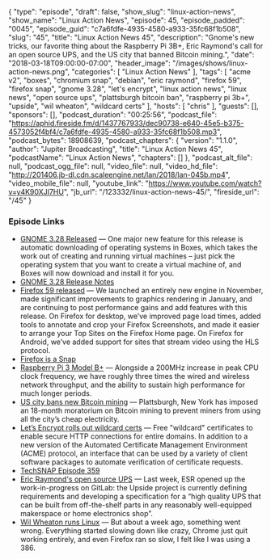 {
  "type": "episode",
  "draft": false,
  "show_slug": "linux-action-news",
  "show_name": "Linux Action News",
  "episode": 45,
  "episode_padded": "0045",
  "episode_guid": "c7a6fdfe-4935-4580-a933-35fc68f1b508",
  "slug": "45",
  "title": "Linux Action News 45",
  "description": "Gnome's new tricks, our favorite thing about the Raspberry Pi 3B+, Eric Raymond's call for an open source UPS, and the US city that banned Bitcoin mining.",
  "date": "2018-03-18T09:00:00-07:00",
  "header_image": "/images/shows/linux-action-news.png",
  "categories": [
    "Linux Action News"
  ],
  "tags": [
    "acme v2",
    "boxes",
    "chromium snap",
    "debian",
    "eric raymond",
    "firefox 59",
    "firefox snap",
    "gnome 3.28",
    "let's encrypt",
    "linux action news",
    "linux news",
    "open source ups",
    "plattsburgh bitcoin ban",
    "raspberry pi 3b+",
    "upside",
    "wil wheaton",
    "wildcard certs"
  ],
  "hosts": [
    "chris"
  ],
  "guests": [],
  "sponsors": [],
  "podcast_duration": "00:25:56",
  "podcast_file": "https://aphid.fireside.fm/d/1437767933/dec90738-e640-45e5-b375-4573052f4bf4/c7a6fdfe-4935-4580-a933-35fc68f1b508.mp3",
  "podcast_bytes": 18908639,
  "podcast_chapters": {
    "version": "1.1.0",
    "author": "Jupiter Broadcasting",
    "title": "Linux Action News 45",
    "podcastName": "Linux Action News",
    "chapters": []
  },
  "podcast_alt_file": null,
  "podcast_ogg_file": null,
  "video_file": null,
  "video_hd_file": "http://201406.jb-dl.cdn.scaleengine.net/lan/2018/lan-045b.mp4",
  "video_mobile_file": null,
  "youtube_link": "https://www.youtube.com/watch?v=y4K90XJI7HU",
  "jb_url": "/123332/linux-action-news-45/",
  "fireside_url": "/45"
}


### Episode Links

  * [GNOME 3.28 Released](https://www.gnome.org/news/2018/03/gnome-3-28-released/ "GNOME 3.28 Released") — One major new feature for this release is automatic downloading of operating systems in Boxes, which takes the work out of creating and running virtual machines – just pick the operating system that you want to create a virtual machine of, and Boxes will now download and install it for you.
  * [GNOME 3.28 Release Notes](https://help.gnome.org/misc/release-notes/3.28/ "GNOME 3.28 Release Notes")
  * [Firefox 59 released](https://www.mozilla.org/en-US/firefox/59.0/releasenotes/ "Firefox 59 released") — We launched an entirely new engine in November, made significant improvements to graphics rendering in January, and are continuing to post performance gains and add features with this release. On Firefox for desktop, we’ve improved page load times, added tools to annotate and crop your Firefox Screenshots, and made it easier to arrange your Top Sites on the Firefox Home page. On Firefox for Android, we’ve added support for sites that stream video using the HLS protocol. 
  * [Firefox is a Snap](https://snapcraft.io/firefox "Firefox is a Snap")
  * [Raspberry Pi 3 Model B+](https://www.raspberrypi.org/blog/raspberry-pi-3-model-bplus-sale-now-35/ "Raspberry Pi 3 Model B+") — Alongside a 200MHz increase in peak CPU clock frequency, we have roughly three times the wired and wireless network throughput, and the ability to sustain high performance for much longer periods.
  * [US city bans new Bitcoin mining](https://motherboard.vice.com/en_us/article/8xk4qv/bitcoin-ban-plattsburgh-coinmint-mining "US city bans new Bitcoin mining") — Plattsburgh, New York has imposed an 18-month moratorium on Bitcoin mining to prevent miners from using all the city’s cheap electricity.
  * [Let’s Encrypt rolls out wildcard certs](https://arstechnica.com/information-technology/2018/03/lets-encrypt-takes-free-wildcard-certificates-live/ "Let’s Encrypt rolls out wildcard certs") — Free "wildcard" certificates to enable secure HTTP connections for entire domains. In addition to a new version of the Automated Certificate Management Environment (ACME) protocol, an interface that can be used by a variety of client software packages to automate verification of certificate requests. 
  * [TechSNAP Episode 359](http://techsnap.systems/359 "TechSNAP Episode 359")
  * [Eric Raymond's open source UPS](https://www.theregister.co.uk/2018/03/11/rant_launches_eric_raymonds_next_project_opensource_the_ups/ "Eric Raymond's open source UPS") — Last week, ESR opened up the work-in-progress on GitLab: the Upside project is currently defining requirements and developing a specification for a “high quality UPS that can be built from off-the-shelf parts in any reasonably well-equipped makerspace or home electronics shop”.
  * [Wil Wheaton runs Linux](http://wilwheaton.net/2018/03/i-tried-turning-it-off-and-back-on-again/ "Wil Wheaton runs Linux") — But about a week ago, something went wrong. Everything started slowing down like crazy, Chrome just quit working entirely, and even Firefox ran so slow, I felt like I was using a 386. 


